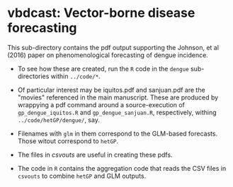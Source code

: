 # vbdcast: Vector-borne disease forecasting

This sub-directory contains the pdf output supporting the Johnson, et al (2016) paper on phenomenological forecasting of dengue incidence. 

* To see how these are created, run the `R` code in the `dengue` sub-directories within `../code/*`.

* Of particular interest may be iquitos.pdf and sanjuan.pdf are the "movies" referenced in the main manuscript.  These are produced by wrappying a pdf command around a source-execution of `gp_dengue_iquitos.R` and `gp_dengue_sanjuan.R`, respectively, withing `../code/hetGP/dengue/`, say.

* Filenames with `glm` in them correspond to the GLM-based forecasts.  Those witout correspond to `hetGP`.

* The files in *csvouts* are useful in creating these pdfs.

* The code in `R` contains the aggregation code that reads the CSV files in `csvouts` to combine `hetGP` and GLM outputs.
